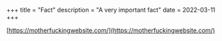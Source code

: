 +++
title = "Fact"
description = "A very important fact"
date = 2022-03-11
+++

[https://motherfuckingwebsite.com/](https://motherfuckingwebsite.com/)